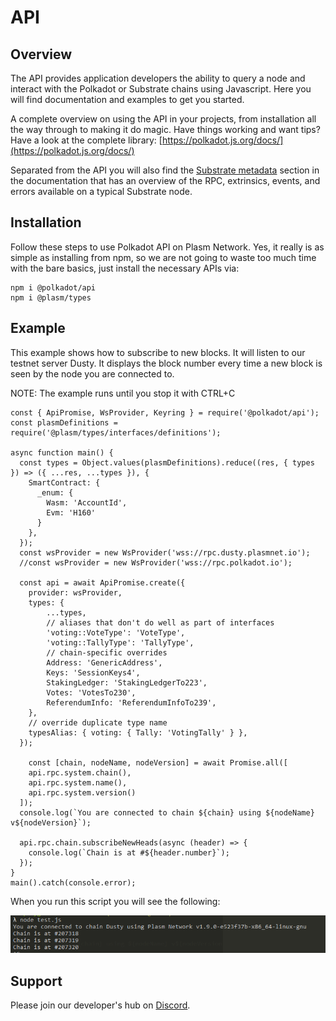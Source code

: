 # API

## Overview

The API provides application developers the ability to query a node and interact with the Polkadot or Substrate chains using Javascript. Here you will find documentation and examples to get you started.

A complete overview on using the API in your projects, from installation all the way through to making it do magic. Have things working and want tips? Have a look at the complete library: [https://polkadot.js.org/docs/](https://polkadot.js.org/docs/)

Separated from the API you will also find the [Substrate metadata](https://polkadot.js.org/docs/substrate) section in the documentation that has an overview of the RPC, extrinsics, events, and errors available on a typical Substrate node.

## Installation

Follow these steps to use Polkadot API on Plasm Network. Yes, it really is as simple as installing from npm, so we are not going to waste too much time with the bare basics, just install the necessary APIs via:

```text
npm i @polkadot/api
npm i @plasm/types
```

## Example

This example shows how to subscribe to new blocks. It will listen to our testnet server Dusty. It displays the block number every time a new block is seen by the node you are connected to.

NOTE: The example runs until you stop it with CTRL+C

```text
const { ApiPromise, WsProvider, Keyring } = require('@polkadot/api');
const plasmDefinitions = require('@plasm/types/interfaces/definitions');

async function main() {
  const types = Object.values(plasmDefinitions).reduce((res, { types }) => ({ ...res, ...types }), {
    SmartContract: {
      _enum: {
        Wasm: 'AccountId',
        Evm: 'H160'
      }
    },    
  });
  const wsProvider = new WsProvider('wss://rpc.dusty.plasmnet.io');
  //const wsProvider = new WsProvider('wss://rpc.polkadot.io');

  const api = await ApiPromise.create({
    provider: wsProvider,
    types: {
        ...types,
        // aliases that don't do well as part of interfaces
        'voting::VoteType': 'VoteType',
        'voting::TallyType': 'TallyType',
        // chain-specific overrides
        Address: 'GenericAddress',
        Keys: 'SessionKeys4',
        StakingLedger: 'StakingLedgerTo223',
        Votes: 'VotesTo230',
        ReferendumInfo: 'ReferendumInfoTo239',
    },
    // override duplicate type name
    typesAlias: { voting: { Tally: 'VotingTally' } },
  });

    const [chain, nodeName, nodeVersion] = await Promise.all([
    api.rpc.system.chain(),
    api.rpc.system.name(),
    api.rpc.system.version()
  ]);
  console.log(`You are connected to chain ${chain} using ${nodeName} v${nodeVersion}`);

  api.rpc.chain.subscribeNewHeads(async (header) => {
    console.log(`Chain is at #${header.number}`);
  });
}
main().catch(console.error);
```

When you run this script you will see the following:

![](../.gitbook/assets/image%20%2811%29.png)

## Support

Please join our developer's hub on [Discord](https://discord.com/invite/wUcQt3R).

